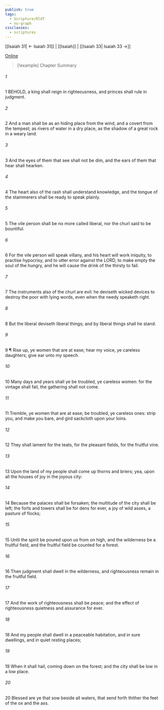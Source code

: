 ```yaml
---
publish: true
tags:
  - Scripture/OldT
  - no-graph
cssclasses:
  - scriptures
---
```

[[Isaiah 31| ← Isaiah 31]] | [[Isaiah]] | [[Isaiah 33| Isaiah 33 →]]

[Online](https://churchofjesuschrist.org/study/scriptures/ot/isa/32?lang=eng)

>[!example] Chapter Summary
>
###### 1
1 BEHOLD, a king shall reign in righteousness, and princes shall rule in judgment.
###### 2
2 And a man shall be as an hiding place from the wind, and a covert from the tempest; as rivers of water in a dry place, as the shadow of a great rock in a weary land.
###### 3
3 And the eyes of them that see shall not be dim, and the ears of them that hear shall hearken.
###### 4
4 The heart also of the rash shall understand knowledge, and the tongue of the stammerers shall be ready to speak plainly.
###### 5
5 The vile person shall be no more called liberal, nor the churl said to be bountiful.
###### 6
6 For the vile person will speak villany, and his heart will work iniquity, to practise hypocrisy, and to utter error against the LORD, to make empty the soul of the hungry, and he will cause the drink of the thirsty to fail.
###### 7
7 The instruments also of the churl are evil: he deviseth wicked devices to destroy the poor with lying words, even when the needy speaketh right.
###### 8
8 But the liberal deviseth liberal things; and by liberal things shall he stand.
###### 9
9 ¶ Rise up, ye women that are at ease; hear my voice, ye careless daughters; give ear unto my speech.
###### 10
10 Many days and years shall ye be troubled, ye careless women: for the vintage shall fail, the gathering shall not come.
###### 11
11 Tremble, ye women that are at ease; be troubled, ye careless ones: strip you, and make you bare, and gird sackcloth upon your loins.
###### 12
12 They shall lament for the teats, for the pleasant fields, for the fruitful vine.
###### 13
13 Upon the land of my people shall come up thorns and briers; yea, upon all the houses of joy in the joyous city:
###### 14
14 Because the palaces shall be forsaken; the multitude of the city shall be left; the forts and towers shall be for dens for ever, a joy of wild asses, a pasture of flocks;
###### 15
15 Until the spirit be poured upon us from on high, and the wilderness be a fruitful field, and the fruitful field be counted for a forest.
###### 16
16 Then judgment shall dwell in the wilderness, and righteousness remain in the fruitful field.
###### 17
17 And the work of righteousness shall be peace; and the effect of righteousness quietness and assurance for ever.
###### 18
18 And my people shall dwell in a peaceable habitation, and in sure dwellings, and in quiet resting places;
###### 19
19 When it shall hail, coming down on the forest; and the city shall be low in a low place.
###### 20
20 Blessed are ye that sow beside all waters, that send forth thither the feet of the ox and the ass.



